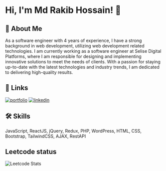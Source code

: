 
# Hi, I'm Md Rakib Hossain! 👋


## 🚀 About Me
As a software engineer with 4 years of experience, I have a strong background in web development, utilizing web development related technologies. I am currently working as a software engineer at Selise Digital Platforms, where I am responsible for designing and implementing innovative solutions to meet the needs of clients. With a passion for staying up-to-date with the latest technologies and industry trends, I am dedicated to delivering high-quality results.


## 🔗 Links
[![portfolio](https://img.shields.io/badge/my_portfolio-000?style=for-the-badge&logo=ko-fi&logoColor=white)](https://#/)
[![linkedin](https://img.shields.io/badge/linkedin-0A66C2?style=for-the-badge&logo=linkedin&logoColor=white)](https://www.linkedin.com/in/rakibwebdev/)



## 🛠 Skills
JavaScript, ReactJS, jQuery, Redux, PHP, WordPress, HTML, CSS, Bootstrap, TailwindCSS, AJAX, RestAPI

## Leetcode status
![Leetcode Stats](https://leetcard.jacoblin.cool/rakibwebdev)

